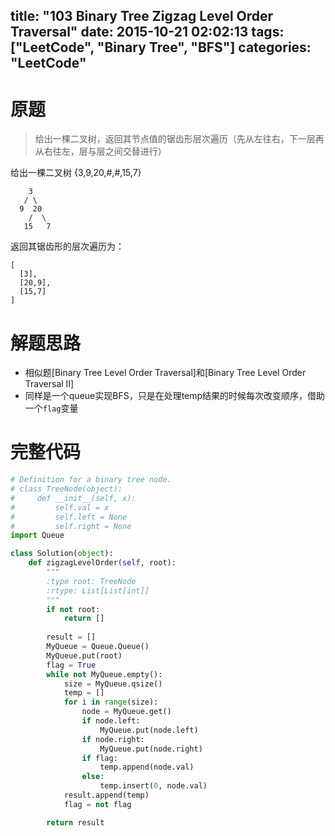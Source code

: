 title: "103 Binary Tree Zigzag Level Order Traversal"
date: 2015-10-21 02:02:13
tags: ["LeetCode", "Binary Tree", "BFS"]
categories: "LeetCode"
---

# 原题
>给出一棵二叉树，返回其节点值的锯齿形层次遍历（先从左往右，下一层再从右往左，层与层之间交替进行） 

给出一棵二叉树 {3,9,20,#,#,15,7}
```
    3
   / \
  9  20
    /  \
   15   7
```
返回其锯齿形的层次遍历为：
```
[
  [3],
  [20,9],
  [15,7]
]
```

# 解题思路
* 相似题[Binary Tree Level Order Traversal]和[Binary Tree Level Order Traversal II]
* 同样是一个queue实现BFS，只是在处理temp结果的时候每次改变顺序，借助一个`flag`变量

# 完整代码
```python
# Definition for a binary tree node.
# class TreeNode(object):
#     def __init__(self, x):
#         self.val = x
#         self.left = None
#         self.right = None
import Queue

class Solution(object):
    def zigzagLevelOrder(self, root):
        """
        :type root: TreeNode
        :rtype: List[List[int]]
        """
        if not root:
            return []
            
        result = []
        MyQueue = Queue.Queue()
        MyQueue.put(root)
        flag = True
        while not MyQueue.empty():
            size = MyQueue.qsize()
            temp = []
            for i in range(size):
                node = MyQueue.get()
                if node.left:
                    MyQueue.put(node.left)
                if node.right:
                    MyQueue.put(node.right)
                if flag:
                    temp.append(node.val)
                else:
                    temp.insert(0, node.val)
            result.append(temp)
            flag = not flag

        return result
```